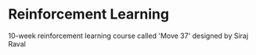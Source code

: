 # Reinforcement Learning
10-week reinforcement learning course called 'Move 37' designed by Siraj Raval
